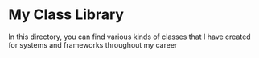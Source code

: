 # My Class Library
In this directory, you can find various kinds of classes that I have created for systems and frameworks throughout my career
